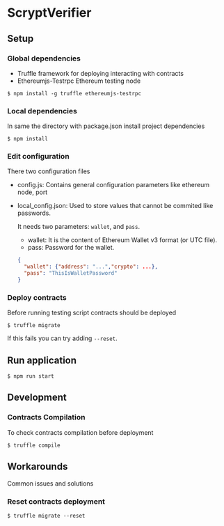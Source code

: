 # ScryptVerifier

## Setup

### Global dependencies

*   Truffle framework for deploying interacting with contracts
*   Ethereumjs-Testrpc Ethereum testing node

```
$ npm install -g truffle ethereumjs-testrpc
```

### Local dependencies

In same the directory with package.json install project dependencies

```
$ npm install
```

### Edit configuration

There two configuration files

*   config.js: Contains general configuration parameters like ethereum node, port

*   local_config.json: Used to store values that cannot be commited like passwords.

    It needs two parameters: `wallet`, and `pass`.

    *   wallet: It is the content of Ethereum Wallet v3 format (or UTC file).
    *   pass: Password for the wallet.

    ```json
    {
      "wallet": {"address": "...","crypto": ...},
      "pass": "ThisIsWalletPassword"
    }
    ```    

### Deploy contracts

Before running testing script contracts should be deployed

```
$ truffle migrate
```

If this fails you can try adding `--reset`.

## Run application

```
$ npm run start
```

## Development

### Contracts Compilation

To check contracts compilation before deployment

```
$ truffle compile
```

## Workarounds

Common issues and solutions

### Reset contracts deployment

```
$ truffle migrate --reset
```
